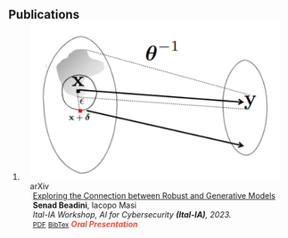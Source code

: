 <h2 id="publications" style="margin: 2px 0px -15px;">Publications</h2>

<div class="publications">
<ol class="bibliography">

<li>
<div class="pub-row">

  <div class="col-sm-3 abbr" style="position: relative;padding-right: 15px;padding-left: 15px;">
    <img src="assets/img/inversion_c.png" class="teaser img-fluid z-depth-1">
    <abbr class="badge">arXiv</abbr>
  </div>
  <div class="col-sm-9" style="position: relative;padding-right: 15px;padding-left: 20px;">
    <div class="title"><a href="https://arxiv.org/abs/2304.04033">Exploring the Connection between Robust and Generative Models</a></div>
    <div class="author"><strong>Senad Beadini</strong>, Iacopo Masi</div>
    <div class="periodical"><em>Ital-IA Workshop, AI for Cybersecurity <strong>(Ital-IA)</strong>, 2023.</em></div>
    <div class="links">
      <a href="https://arxiv.org/abs/2304.04033" class="btn btn-sm z-depth-0" role="button" target="_blank" style="font-size:12px;">PDF</a>
      <a href="https://scholar.googleusercontent.com/scholar.bib?q=info:j_4YNr1Wd0EJ:scholar.google.com/&output=citation&scisdr=Cpvpka-nEMu3xOoYIvc:AJ9-iYsAAAAAZEgeOvdRn8q_bGd0Z8Q2P-ra-m8&scisig=AJ9-iYsAAAAAZEgeOj98B22klaP1V4Ll0lCB2xU&scisf=4&ct=citation&cd=-1&hl=it" class="btn btn-sm z-depth-0" role="button" target="_blank" style="font-size:12px;">BibTex</a>
      <strong><i style="color:#e74d3c">Oral Presentation</i></strong>
    </div>
  </div>
</div>
</li>
  
<br>

</ol>
</div>
